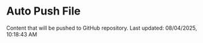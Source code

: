 # Auto Push File

Content that will be pushed to GitHub repository.
Last updated: 08/04/2025, 10:18:43 AM